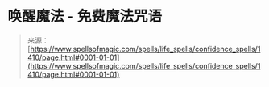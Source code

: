 <!--yml

category: 未分类

date: 2024-06-12 18:34:23

-->

# 唤醒魔法 - 免费魔法咒语

> 来源：[https://www.spellsofmagic.com/spells/life_spells/confidence_spells/1410/page.html#0001-01-01](https://www.spellsofmagic.com/spells/life_spells/confidence_spells/1410/page.html#0001-01-01)
